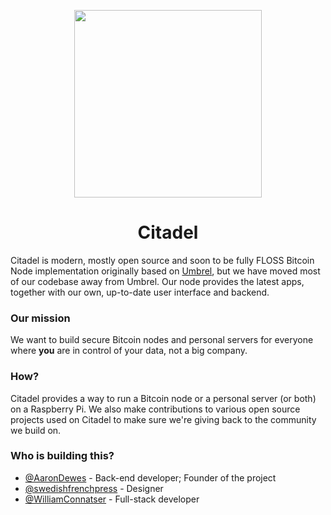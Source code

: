 <p align="center">
  <img height="300" src="https://avatars.githubusercontent.com/u/86734767">
  <h1 align="center">Citadel</h1>
</p>

Citadel is modern, mostly open source and soon to be fully FLOSS Bitcoin Node implementation originally based on [Umbrel](https://github.com/getumbrel/umbrel),
but we have moved most of our codebase away from Umbrel.
Our node provides the latest apps, together with our own, up-to-date user interface and backend.

### Our mission

We want to build secure Bitcoin nodes and personal servers for everyone where **you** are in control of your data, not a big company.

### How?

Citadel provides a way to run a Bitcoin node or a personal server (or both) on a Raspberry Pi.
We also make contributions to various open source projects used on Citadel to make sure we're giving back to the community we build on.

### Who is building this?

- [@AaronDewes](https://github.com/AaronDewes) - Back-end developer; Founder of the project
- [@swedishfrenchpress](https://github.com/swedishfrenchpress) - Designer
- [@WilliamConnatser](github.com/WilliamConnatser) - Full-stack developer
